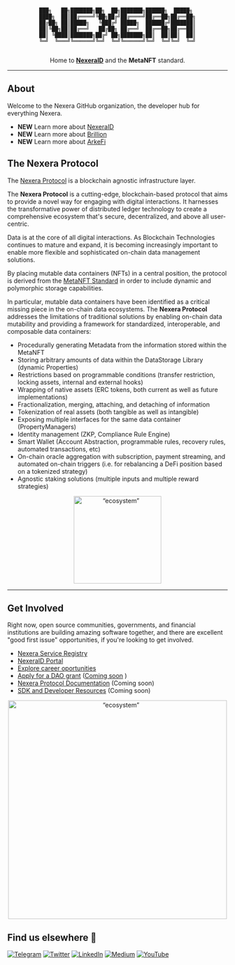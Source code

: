 <div align="center">

```

███╗   ██╗███████╗██╗  ██╗███████╗██████╗  █████╗ 
████╗  ██║██╔════╝╚██╗██╔╝██╔════╝██╔══██╗██╔══██╗
██╔██╗ ██║█████╗   ╚███╔╝ █████╗  ██████╔╝███████║
██║╚██╗██║██╔══╝   ██╔██╗ ██╔══╝  ██╔══██╗██╔══██║
██║ ╚████║███████╗██╔╝ ██╗███████╗██║  ██║██║  ██║
╚═╝  ╚═══╝╚══════╝╚═╝  ╚═╝╚══════╝╚═╝  ╚═╝╚═╝  ╚═╝


```

Home to [**NexeraID**](https://nexera.id/) and the **MetaNFT** standard.

---


</div>

## About

Welcome to the Nexera GitHub organization, the developer hub for everything Nexera.

- **NEW** Learn more about [NexeraID](https://docs.nexera.id)
- **NEW** Learn more about [Brillion](https://brillion.finance)
- **NEW** Learn more about [ArkeFi](https://www.arkefi.com/)


## The Nexera Protocol
The [Nexera Protocol](https://nexeraprotocol.com) is a blockchain agnostic infrastructure layer.

The **Nexera Protocol** is a cutting-edge, blockchain-based protocol that aims to provide a novel way for engaging with digital interactions. It harnesses the transformative power of distributed ledger technology to create a comprehensive ecosystem that's secure, decentralized, and above all user-centric.

Data is at the core of all digital interactions. As Blockchain Technologies continues to mature and expand, it is becoming increasingly important to enable more flexible and sophisticated on-chain data management solutions.

By placing mutable data containers (NFTs) in a central position, the protocol is derived from the [MetaNFT Standard](https://github.com/ethereum/EIPs/pull/7210) in order to include dynamic and polymorphic storage capabilities.

In particular, mutable data containers have been identified as a critical missing piece in the on-chain data ecosystems. The **Nexera Protocol** addresses the limitations of traditional solutions by enabling on-chain data mutability and providing a framework for standardized, interoperable, and composable data containers:

- Procedurally generating Metadata from the information stored within the MetaNFT
- Storing arbitrary amounts of data within the DataStorage Library (dynamic Properties)
- Restrictions based on programmable conditions (transfer restriction, locking assets, internal and external hooks)
- Wrapping of native assets (ERC tokens, both current as well as future implementations)
- Fractionalization, merging, attaching, and detaching of information
- Tokenization of real assets (both tangible as well as intangible)
- Exposing multiple interfaces for the same data container (PropertyManagers)
- Identity management (ZKP, Compliance Rule Engine)
- Smart Wallet (Account Abstraction, programmable rules, recovery rules, automated transactions, etc)
- On-chain oracle aggregation with subscription, payment streaming, and automated on-chain triggers (i.e. for rebalancing a DeFi position based on a tokenized strategy)
- Agnostic staking solutions (multiple inputs and multiple reward strategies)


<div align="center">
<img src="https://i.pinimg.com/originals/25/6c/6c/256c6c2e407af3316fd065fe96134327.gif" alt= “ecosystem” width="200" height="value">
</div>



---

## Get Involved

Right now, open source communities, governments, and financial institutions are building amazing software together, and there are excellent "good first issue" opportunities, if you're looking to get involved.

* [Nexera Service Registry](https://github.com/NexeraProtocol/Nexera-Service-Registry/)
* [NexeraID Portal](https://nexera.id/)
* [Explore career oportunities](https://www.linkedin.com/company/allianceblock)
* [Apply for a DAO grant](https://dao.allianceblock.io/) ([Coming soon](https://blog.allianceblock.io/abdao-introducing-the-allianceblock-dao-d7ff259e7c9a) )
* [Nexera Protocol Documentation](https://docs.nexeraprotocol.com/) (Coming soon)
* [SDK and Developer Resources](https://sdk.nexeraprotocol.com/) (Coming soon)

<div align="center">
<img src="https://cdn.dribbble.com/users/107759/screenshots/4330227/dribbble-loop-60.gif" alt= “ecosystem” width="500" height="value">
</div>

## Find us elsewhere 🙋

[![Telegram](https://img.shields.io/badge/Telegram-2CA5E0?style=for-the-badge&logo=telegram&logoColor=white)](https://t.me/AllianceBlock)  [![Twitter](https://img.shields.io/badge/Twitter-1DA1F2?style=for-the-badge&logo=twitter&logoColor=white)](https://twitter.com/intent/follow?screen_name=allianceblock) [![LinkedIn](https://img.shields.io/badge/LinkedIn-0077B5?style=for-the-badge&logo=linkedin&logoColor=white)](https://www.linkedin.com/company/nexeraid) [![Medium](https://img.shields.io/badge/Medium-12100E?style=for-the-badge&logo=medium&logoColor=white)](https://blog.allianceblock.io) [![YouTube](https://img.shields.io/badge/YouTube-FF0000?style=for-the-badge&logo=youtube&logoColor=white)](https://www.youtube.com/@AllianceBlock)
